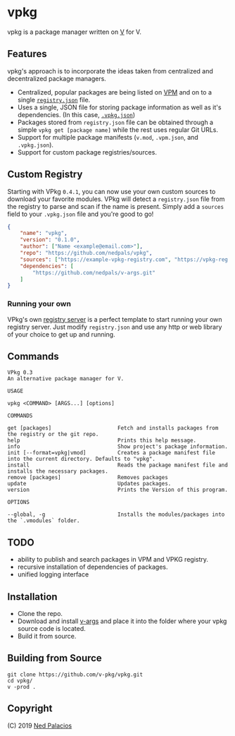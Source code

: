 # vpkg 
vpkg is a package manager written on [V](https://github.com/vlang/v) for V.

## Features
vpkg's approach is to incorporate the ideas taken from centralized and decentralized package managers.
- Centralized, popular packages are being listed on [VPM](https://vpm.vlang.io) and on to a single [`registry.json`](https://github.com/v-pkg/registry/tree/master/registry.json) file.
- Uses a single, JSON file for storing package information as well as it's dependencies. (In this case, [`.vpkg.json`](.vpkg.json))
- Packages stored from `registry.json` file can be obtained through a simple `vpkg get [package name]` while the rest uses regular Git URLs.
- Support for multiple package manifests (`v.mod`, `.vpm.json`, and `.vpkg.json`).
- Support for custom package registries/sources.

## Custom Registry
Starting with VPkg `0.4.1`, you can now use your own custom sources to download your favorite modules. VPkg will detect a `registry.json` file from the registry to parse and scan if the name is present. Simply add a `sources` field to your `.vpkg.json` file and you're good to go!
```json
{
    "name": "vpkg",
    "version": "0.1.0",
    "author": ["Name <example@email.com>"],
    "repo": "https://github.com/nedpals/vpkg",
    "sources": ["https://example-vpkg-registry.com", "https://vpkg-reg.com/registry"],
    "dependencies": [
        "https://github.com/nedpals/v-args.git"
    ]
}
```

### Running your own
VPkg's own [registry server](https://github.com/v-pkg/registry) is a perfect template to start running your own registry server. Just modify `registry.json` and use any http or web library of your choice to get up and running.

## Commands
```
VPkg 0.3
An alternative package manager for V.

USAGE

vpkg <COMMAND> [ARGS...] [options]

COMMANDS

get [packages]                     Fetch and installs packages from the registry or the git repo.
help                               Prints this help message.
info                               Show project's package information.
init [--format=vpkg|vmod]          Creates a package manifest file into the current directory. Defaults to "vpkg".
install                            Reads the package manifest file and installs the necessary packages.
remove [packages]                  Removes packages
update                             Updates packages.
version                            Prints the Version of this program.

OPTIONS

--global, -g                       Installs the modules/packages into the `.vmodules` folder.
```

## TODO
- ability to publish and search packages in VPM and VPKG registry.
- recursive installation of dependencies of packages.
- unified logging interface

## Installation
- Clone the repo.
- Download and install [v-args](https://github.com/nedpals/v-args) and place it into the folder where your vpkg source code is located.
- Build it from source.

## Building from Source
```
git clone https://github.com/v-pkg/vpkg.git
cd vpkg/
v -prod .
```


## Copyright
(C) 2019 [Ned Palacios](https://github.com/nedpals)
